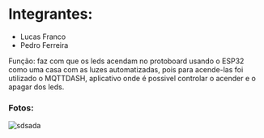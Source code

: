 # Integrantes:
* Lucas Franco
* Pedro Ferreira

Função:
faz com que os leds acendam no protoboard usando o ESP32 como uma casa com as luzes automatizadas, pois para acende-las foi utilizado o MQTTDASH, aplicativo onde é possivel controlar o acender e o apagar  dos leds.


### Fotos:

![sdsada](https://i.imgur.com/ItWcmZG.jpg)
